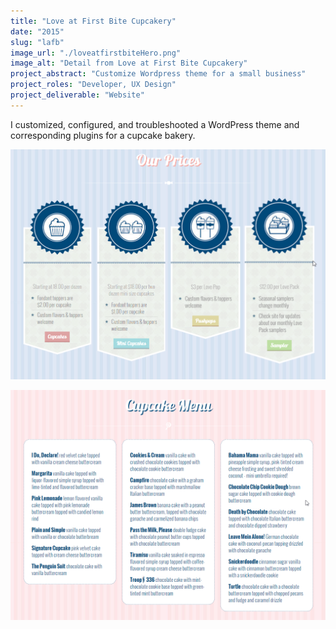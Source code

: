 ```yaml
---
title: "Love at First Bite Cupcakery"
date: "2015"
slug: "lafb"
image_url: "./loveatfirstbiteHero.png"
image_alt: "Detail from Love at First Bite Cupcakery"
project_abstract: "Customize Wordpress theme for a small business"
project_roles: "Developer, UX Design"
project_deliverable: "Website"
---
```

I customized, configured, and troubleshooted a WordPress theme and corresponding plugins for a cupcake bakery.

![Cupcake Prices](../assets/lafb/LAFB3.png)

![Cupcake Flavors](../assets/lafb/LAFB4.png)
